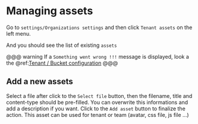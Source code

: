 # Managing assets

Go to `settings/Organizations settings` and then click `Tenant assets` on the left menu.

And you should see the list of existing `assets`

@@@ warning
If a `Something went wrong !!!` message is displayed, look a the @ref:[Tenant / Bucket configuration](../adminusage/1-tenants.md)
@@@

## Add a new assets
Select a file after click to the `Select file` button, then the filename, title and content-type should be pre-filled.
You can overwrite this informations and add a description if you want.
Click to the `Add asset` button to finalize the action.
This asset can be used for tenant or team (avatar, css file, js file ...)


